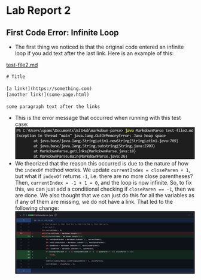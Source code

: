 # Lab Report 2

## First Code Error: Infinite Loop
- The first thing we noticed is that the original code entered an infinite loop if you add text after the last link. Here is an example of this:

[test-file2.md](https://github.com/eNebulas/markdown-parse/blob/main/test-file2.md)
```
# Title

[a link!](https://something.com)
[another link!](some-page.html)

some paragraph text after the links
```
- This is the error message that occurred when running with this test case:
![infinite-loop](https://github.com/eNebulas/cse15l-lab-reports/blob/main/images/error-1-infinite-loop.png?raw=true)
- We theorized that the reason this occurred is due to the nature of how the `indexOf` method works. We update `currentIndex = closeParen + 1`, but what if `indexOf` returns `-1`, i.e. there are no more close parentheses? Then, `currentIndex = -1 + 1 = 0`, and the loop is now infinite. So, to fix this, we can just add a conditional checking if `closeParen == -1`, then we are done. We also thought that we can just do this for all the variables as if any of them are missing, we do not have a link. That led to the following change:
![first-code-change](https://github.com/eNebulas/cse15l-lab-reports/blob/main/images/first-code-change1.png?raw=true)
